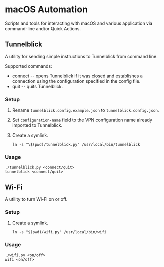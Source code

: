 # macOS Automation

Scripts and tools for interacting with macOS and various application via
command-line and/or Quick Actions.

## Tunnelblick

A utility for sending simple instructions to Tunnelblick from command line.

Supported commands:

- connect -- opens Tunnelblick if it was closed and establishes a connection
  using the configuration specified in the config file.
- quit -- quits Tunnelblick.

### Setup

1. Rename `tunnelblick.config.example.json` to `tunnelblick.config.json`.
2. Set `configuration-name` field to the VPN configuration name already
   imported to Tunnelblick.
3. Create a symlink.

   ```console
   ln -s "\$(pwd)/tunnelblick.py" /usr/local/bin/tunnelblick
   ```

### Usage

```console
./tunnelblick.py <connect/quit>
tunnelblick <connect/quit>
```

## Wi-Fi

A utility to turn Wi-Fi on or off.

### Setup

1. Create a symlink.

   ```console
   ln -s "$(pwd)/wifi.py" /usr/local/bin/wifi
   ```

### Usage

```console
./wifi.py <on/off>
wifi <on/off>
```
